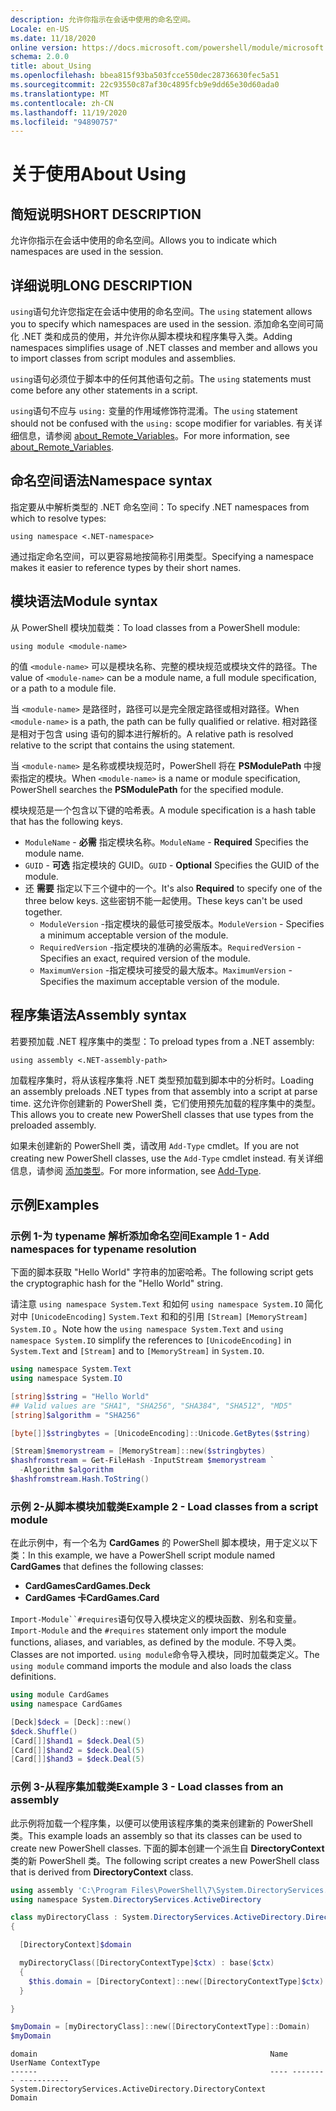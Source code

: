 ```yaml
---
description: 允许你指示在会话中使用的命名空间。
Locale: en-US
ms.date: 11/18/2020
online version: https://docs.microsoft.com/powershell/module/microsoft.powershell.core/about/about_using?view=powershell-7.1&WT.mc_id=ps-gethelp
schema: 2.0.0
title: about_Using
ms.openlocfilehash: bbea815f93ba503fcce550dec28736630fec5a51
ms.sourcegitcommit: 22c93550c87af30c4895fcb9e9dd65e30d60ada0
ms.translationtype: MT
ms.contentlocale: zh-CN
ms.lasthandoff: 11/19/2020
ms.locfileid: "94890757"
---
```

# <a name="about-using"></a><span data-ttu-id="9d601-103">关于使用</span><span class="sxs-lookup"><span data-stu-id="9d601-103">About Using</span></span>

## <a name="short-description"></a><span data-ttu-id="9d601-104">简短说明</span><span class="sxs-lookup"><span data-stu-id="9d601-104">SHORT DESCRIPTION</span></span>
<span data-ttu-id="9d601-105">允许你指示在会话中使用的命名空间。</span><span class="sxs-lookup"><span data-stu-id="9d601-105">Allows you to indicate which namespaces are used in the session.</span></span>

## <a name="long-description"></a><span data-ttu-id="9d601-106">详细说明</span><span class="sxs-lookup"><span data-stu-id="9d601-106">LONG DESCRIPTION</span></span>

<span data-ttu-id="9d601-107">`using`语句允许您指定在会话中使用的命名空间。</span><span class="sxs-lookup"><span data-stu-id="9d601-107">The `using` statement allows you to specify which namespaces are used in the session.</span></span> <span data-ttu-id="9d601-108">添加命名空间可简化 .NET 类和成员的使用，并允许你从脚本模块和程序集导入类。</span><span class="sxs-lookup"><span data-stu-id="9d601-108">Adding namespaces simplifies usage of .NET classes and member and allows you to import classes from script modules and assemblies.</span></span>

<span data-ttu-id="9d601-109">`using`语句必须位于脚本中的任何其他语句之前。</span><span class="sxs-lookup"><span data-stu-id="9d601-109">The `using` statements must come before any other statements in a script.</span></span>

<span data-ttu-id="9d601-110">`using`语句不应与 `using:` 变量的作用域修饰符混淆。</span><span class="sxs-lookup"><span data-stu-id="9d601-110">The `using` statement should not be confused with the `using:` scope modifier for variables.</span></span> <span data-ttu-id="9d601-111">有关详细信息，请参阅 [about_Remote_Variables](about_Remote_Variables.md)。</span><span class="sxs-lookup"><span data-stu-id="9d601-111">For more information, see [about_Remote_Variables](about_Remote_Variables.md).</span></span>

## <a name="namespace-syntax"></a><span data-ttu-id="9d601-112">命名空间语法</span><span class="sxs-lookup"><span data-stu-id="9d601-112">Namespace syntax</span></span>

<span data-ttu-id="9d601-113">指定要从中解析类型的 .NET 命名空间：</span><span class="sxs-lookup"><span data-stu-id="9d601-113">To specify .NET namespaces from which to resolve types:</span></span>

```
using namespace <.NET-namespace>
```

<span data-ttu-id="9d601-114">通过指定命名空间，可以更容易地按简称引用类型。</span><span class="sxs-lookup"><span data-stu-id="9d601-114">Specifying a namespace makes it easier to reference types by their short names.</span></span>

## <a name="module-syntax"></a><span data-ttu-id="9d601-115">模块语法</span><span class="sxs-lookup"><span data-stu-id="9d601-115">Module syntax</span></span>

<span data-ttu-id="9d601-116">从 PowerShell 模块加载类：</span><span class="sxs-lookup"><span data-stu-id="9d601-116">To load classes from a PowerShell module:</span></span>

```
using module <module-name>
```

<span data-ttu-id="9d601-117">的值 `<module-name>` 可以是模块名称、完整的模块规范或模块文件的路径。</span><span class="sxs-lookup"><span data-stu-id="9d601-117">The value of `<module-name>` can be a module name, a full module specification, or a path to a module file.</span></span>

<span data-ttu-id="9d601-118">当 `<module-name>` 是路径时，路径可以是完全限定路径或相对路径。</span><span class="sxs-lookup"><span data-stu-id="9d601-118">When `<module-name>` is a path, the path can be fully qualified or relative.</span></span> <span data-ttu-id="9d601-119">相对路径是相对于包含 using 语句的脚本进行解析的。</span><span class="sxs-lookup"><span data-stu-id="9d601-119">A relative path is resolved relative to the script that contains the using statement.</span></span>

<span data-ttu-id="9d601-120">当 `<module-name>` 是名称或模块规范时，PowerShell 将在 **PSModulePath** 中搜索指定的模块。</span><span class="sxs-lookup"><span data-stu-id="9d601-120">When `<module-name>` is a name or module specification, PowerShell searches the **PSModulePath** for the specified module.</span></span>

<span data-ttu-id="9d601-121">模块规范是一个包含以下键的哈希表。</span><span class="sxs-lookup"><span data-stu-id="9d601-121">A module specification is a hash table that has the following keys.</span></span>

- <span data-ttu-id="9d601-122">`ModuleName` - **必需** 指定模块名称。</span><span class="sxs-lookup"><span data-stu-id="9d601-122">`ModuleName` - **Required** Specifies the module name.</span></span>
- <span data-ttu-id="9d601-123">`GUID` - **可选** 指定模块的 GUID。</span><span class="sxs-lookup"><span data-stu-id="9d601-123">`GUID` - **Optional** Specifies the GUID of the module.</span></span>
- <span data-ttu-id="9d601-124">还 **需要** 指定以下三个键中的一个。</span><span class="sxs-lookup"><span data-stu-id="9d601-124">It's also **Required** to specify one of the three below keys.</span></span> <span data-ttu-id="9d601-125">这些密钥不能一起使用。</span><span class="sxs-lookup"><span data-stu-id="9d601-125">These keys can't be used together.</span></span>
  - <span data-ttu-id="9d601-126">`ModuleVersion` -指定模块的最低可接受版本。</span><span class="sxs-lookup"><span data-stu-id="9d601-126">`ModuleVersion` - Specifies a minimum acceptable version of the module.</span></span>
  - <span data-ttu-id="9d601-127">`RequiredVersion` -指定模块的准确的必需版本。</span><span class="sxs-lookup"><span data-stu-id="9d601-127">`RequiredVersion` - Specifies an exact, required version of the module.</span></span>
  - <span data-ttu-id="9d601-128">`MaximumVersion` -指定模块可接受的最大版本。</span><span class="sxs-lookup"><span data-stu-id="9d601-128">`MaximumVersion` - Specifies the maximum acceptable version of the module.</span></span>

## <a name="assembly-syntax"></a><span data-ttu-id="9d601-129">程序集语法</span><span class="sxs-lookup"><span data-stu-id="9d601-129">Assembly syntax</span></span>

<span data-ttu-id="9d601-130">若要预加载 .NET 程序集中的类型：</span><span class="sxs-lookup"><span data-stu-id="9d601-130">To preload types from a .NET assembly:</span></span>

```
using assembly <.NET-assembly-path>
```

<span data-ttu-id="9d601-131">加载程序集时，将从该程序集将 .NET 类型预加载到脚本中的分析时。</span><span class="sxs-lookup"><span data-stu-id="9d601-131">Loading an assembly preloads .NET types from that assembly into a script at parse time.</span></span> <span data-ttu-id="9d601-132">这允许你创建新的 PowerShell 类，它们使用预先加载的程序集中的类型。</span><span class="sxs-lookup"><span data-stu-id="9d601-132">This allows you to create new PowerShell classes that use types from the preloaded assembly.</span></span>

<span data-ttu-id="9d601-133">如果未创建新的 PowerShell 类，请改用 `Add-Type` cmdlet。</span><span class="sxs-lookup"><span data-stu-id="9d601-133">If you are not creating new PowerShell classes, use the `Add-Type` cmdlet instead.</span></span> <span data-ttu-id="9d601-134">有关详细信息，请参阅 [添加类型](xref:Microsoft.PowerShell.Utility.Add-Type)。</span><span class="sxs-lookup"><span data-stu-id="9d601-134">For more information, see [Add-Type](xref:Microsoft.PowerShell.Utility.Add-Type).</span></span>

## <a name="examples"></a><span data-ttu-id="9d601-135">示例</span><span class="sxs-lookup"><span data-stu-id="9d601-135">Examples</span></span>

### <a name="example-1---add-namespaces-for-typename-resolution"></a><span data-ttu-id="9d601-136">示例 1-为 typename 解析添加命名空间</span><span class="sxs-lookup"><span data-stu-id="9d601-136">Example 1 - Add namespaces for typename resolution</span></span>

<span data-ttu-id="9d601-137">下面的脚本获取 "Hello World" 字符串的加密哈希。</span><span class="sxs-lookup"><span data-stu-id="9d601-137">The following script gets the cryptographic hash for the "Hello World" string.</span></span>

<span data-ttu-id="9d601-138">请注意 `using namespace System.Text` 和如何 `using namespace System.IO` 简化对中 `[UnicodeEncoding]` `System.Text` 和和的引用 `[Stream]` `[MemoryStream]` `System.IO` 。</span><span class="sxs-lookup"><span data-stu-id="9d601-138">Note how the `using namespace System.Text` and `using namespace System.IO` simplify the references to `[UnicodeEncoding]` in `System.Text` and `[Stream]` and to `[MemoryStream]` in `System.IO`.</span></span>

```powershell
using namespace System.Text
using namespace System.IO

[string]$string = "Hello World"
## Valid values are "SHA1", "SHA256", "SHA384", "SHA512", "MD5"
[string]$algorithm = "SHA256"

[byte[]]$stringbytes = [UnicodeEncoding]::Unicode.GetBytes($string)

[Stream]$memorystream = [MemoryStream]::new($stringbytes)
$hashfromstream = Get-FileHash -InputStream $memorystream `
  -Algorithm $algorithm
$hashfromstream.Hash.ToString()
```

### <a name="example-2---load-classes-from-a-script-module"></a><span data-ttu-id="9d601-139">示例 2-从脚本模块加载类</span><span class="sxs-lookup"><span data-stu-id="9d601-139">Example 2 - Load classes from a script module</span></span>

<span data-ttu-id="9d601-140">在此示例中，有一个名为 **CardGames** 的 PowerShell 脚本模块，用于定义以下类：</span><span class="sxs-lookup"><span data-stu-id="9d601-140">In this example, we have a PowerShell script module named **CardGames** that defines the following classes:</span></span>

- <span data-ttu-id="9d601-141">**CardGames**</span><span class="sxs-lookup"><span data-stu-id="9d601-141">**CardGames.Deck**</span></span>
- <span data-ttu-id="9d601-142">**CardGames 卡**</span><span class="sxs-lookup"><span data-stu-id="9d601-142">**CardGames.Card**</span></span>

<span data-ttu-id="9d601-143">`Import-Module``#requires`语句仅导入模块定义的模块函数、别名和变量。</span><span class="sxs-lookup"><span data-stu-id="9d601-143">`Import-Module` and the `#requires` statement only import the module functions, aliases, and variables, as defined by the module.</span></span> <span data-ttu-id="9d601-144">不导入类。</span><span class="sxs-lookup"><span data-stu-id="9d601-144">Classes are not imported.</span></span> <span data-ttu-id="9d601-145">`using module`命令导入模块，同时加载类定义。</span><span class="sxs-lookup"><span data-stu-id="9d601-145">The `using module` command imports the module and also loads the class definitions.</span></span>

```powershell
using module CardGames
using namespace CardGames

[Deck]$deck = [Deck]::new()
$deck.Shuffle()
[Card[]]$hand1 = $deck.Deal(5)
[Card[]]$hand2 = $deck.Deal(5)
[Card[]]$hand3 = $deck.Deal(5)
```

### <a name="example-3---load-classes-from-an-assembly"></a><span data-ttu-id="9d601-146">示例 3-从程序集加载类</span><span class="sxs-lookup"><span data-stu-id="9d601-146">Example 3 - Load classes from an assembly</span></span>

<span data-ttu-id="9d601-147">此示例将加载一个程序集，以便可以使用该程序集的类来创建新的 PowerShell 类。</span><span class="sxs-lookup"><span data-stu-id="9d601-147">This example loads an assembly so that its classes can be used to create new PowerShell classes.</span></span> <span data-ttu-id="9d601-148">下面的脚本创建一个派生自 **DirectoryContext** 类的新 PowerShell 类。</span><span class="sxs-lookup"><span data-stu-id="9d601-148">The following script creates a new PowerShell class that is derived from **DirectoryContext** class.</span></span>

```powershell
using assembly 'C:\Program Files\PowerShell\7\System.DirectoryServices.dll'
using namespace System.DirectoryServices.ActiveDirectory

class myDirectoryClass : System.DirectoryServices.ActiveDirectory.DirectoryContext
{

  [DirectoryContext]$domain

  myDirectoryClass([DirectoryContextType]$ctx) : base($ctx)
  {
    $this.domain = [DirectoryContext]::new([DirectoryContextType]$ctx)
  }

}

$myDomain = [myDirectoryClass]::new([DirectoryContextType]::Domain)
$myDomain
```

```Output
domain                                                    Name UserName ContextType
------                                                    ---- -------- -----------
System.DirectoryServices.ActiveDirectory.DirectoryContext                    Domain
```
